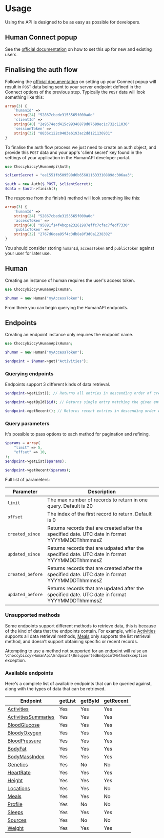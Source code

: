 # Usage

Using the API is designed to be as easy as possible for developers.

## Human Connect popup
See the [official documentation](https://docs.humanapi.co/docs/connect-setup) on how to set this up for new and
existing users.

## Finalising the auth flow
Following the [official documentation](https://docs.humanapi.co/docs/connect-setup) on setting up your Connect
popup will result in `POST` data being sent to your server endpoint defined in the Connect options of the previous step.
Typically the `POST` data will look something like this:

```php
array(3) {
    'humanId' =>
    string(24) "52867cbede3155565f000a0d"
    'clientId' =>
    string(40) "2e9574ecd415c99346879d07689ec1c732c11036"
    'sessionToken' =>
    string(32) "8836c122c0483eb193ac2dd121136931"
}
```
To finalise the auth flow process we just need to create an auth object, and provide this `POST` data and your app's
'client secret' key found in the settings of your application in the HumanAPI developer portal.

```php
use Choccybiccy\HumanApi\Auth;

$clientSecret = "ee1551fb509598d0b656811633310889dc306aa3";

$auth = new Auth($_POST, $clientSecret);
$data = $auth->finish();
```
The response from the finish() method will look something like this:
```php
array(3) {
    'humanId' =>
    string(24) "52867cbede3155565f000a0d"
    'accessToken' =>
    string(40) "95891f14f4bcpa23261987effc7cfac7fedf7330"
    'publicToken' =>
    string(32) "2767d6oea95f4c3db8e8f3d0a1238302"
}
```
You should consider storing `humanId`, `accessToken` and `publicToken` against your user for later use.

## Human
Creating an instance of human requires the user's access token.
```php
use Choccybiccy\HumanApi\Human;

$human = new Human("myAccessToken");
```

From there you can begin querying the HumanAPI endpoints.

## Endpoints
Creating an endpoint instance only requires the endpoint name.
```php
use Choccybiccy\HumanApi\Human;

$human = new Human("myAccessToken");

$endpoint = $human->get("Activities");
```

### Querying endpoints
Endpoints support 3 different kinds of data retrieval.

```php
$endpoint->getList(); // Returns all entries in descending order of creation date

$endpoint->getById($id); // Returns single entry matching the given entry ID

$endpoint->getRecent(); // Returns recent entries in descending order of creation date
```

### Query parameters
It's possible to pass options to each method for pagination and refining.
```php
$params = array(
    "limit" => 5,
    "offset" => 10,
);
$endpoint->getList($params);

$endpoint->getRecent($params);
```
Full list of parameters:

| Parameter        | Description                                                                                    |
|------------------|------------------------------------------------------------------------------------------------|
| `limit`          | The max number of records to return in one query. Default is 20                                |
| `offset`         | The index of the first record to return. Default is 0                                          |
| `created_since`  | Returns records that are created after the specified date. UTC date in format YYYYMMDDThhmmssZ |
| `updated_since`  | Returns records that are udpated after the specified date. UTC date in format YYYYMMDDThhmmssZ |
| `created_before` | Returns records that are created after the specified date. UTC date in format YYYYMMDDThhmmssZ |
| `updated_before` | Returns records that are updated after the specified date. UTC date in format YYYYMMDDThhmmssZ |

### Unsupported methods
Some endpoints support different methods to retrieve data, this is because of the kind of data that the endpoints
contain. For example, while [Activities](endpoints/Activities.md) supports all data retrieval methods,
[Meals](endpoints/Meals.md) only supports the list retrieval method, and doesn't support obtaining specific or recent
records.

Attempting to use a method not supported for an endpoint will raise
an `\Choccybiccy\HumanApi\Endpoint\UnsupportedEndpointMethodException` exception.

### Available endpoints
Here's a complete list of available endpoints that can be queried against, along with the types of data that
can be retrieved.

| Endpoint                                                      | getList | getById | getRecent |
|---------------------------------------------------------------|---------|---------|-----------|
| [Activities](endpoints/Activities.md)                         | Yes     | Yes     | Yes       |
| [ActivitiesSummaries](endpoints/ActivitiesSummaries.md)       | Yes     | Yes     | Yes       |
| [BloodGlucose](endpoints/BloodGlucose.md)                     | Yes     | Yes     | Yes       |
| [BloodyOxygen](endpoints/BloodOxygen.md)                      | Yes     | Yes     | Yes       |
| [BloodPressure](endpoints/BloodPressure.md)                   | Yes     | Yes     | Yes       |
| [BodyFat](endpoints/BodyFat.md)                               | Yes     | Yes     | Yes       |
| [BodyMassIndex](endpoints/BodyMassIndex.md)                   | Yes     | Yes     | Yes       |
| [Genetics](endpoints/Genetics.md)                             | Yes     | No      | No        |
| [HeartRate](endpoints/HeartRate.md)                           | Yes     | Yes     | Yes       |
| [Height](endpoints/Height.md)                                 | Yes     | Yes     | Yes       |
| [Locations](endpoints/Locations.md)                           | Yes     | Yes     | No        |
| [Meals](endpoints/Meals.md)                                   | Yes     | Yes     | No        |
| [Profile](endpoints/Profile.md)                               | Yes     | No      | No        |
| [Sleeps](endpoints/Sleeps.md)                                 | Yes     | Yes     | Yes       |
| [Sources](endpoints/Sources.md)                               | Yes     | No      | No        |
| [Weight](endpoints/Weight.md)                                 | Yes     | Yes     | Yes       |

